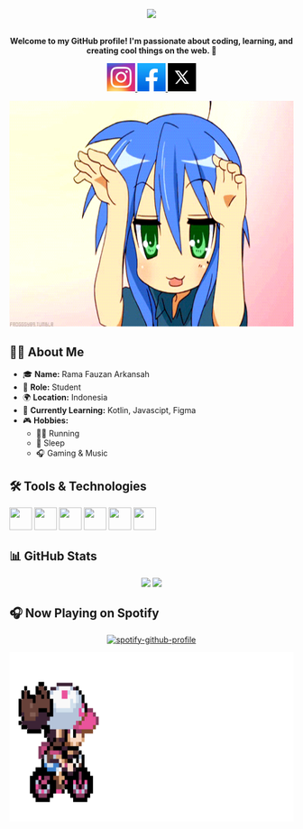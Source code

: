 <!-- HEADER ANIMASI -->
<p align="center">
  <img src="https://capsule-render.vercel.app/api?text=Hi%20There!%👋&animation=twinkling&type=venom&color=gradient&height=250"/>
</p>

##

<!-- KATA PENGANTAR -->
<p align="center">
  <b>Welcome to my GitHub profile! I'm passionate about coding, learning, and creating cool things on the web. 🚀</b>
</p>
<p align="center">
<a href="https://www.instagram.com/a4amaaaa/">
  <img height="50" src="img/igLogo.jpeg"/>
<a href="https://www.facebook.com/profile.php?id=61552030828768">
  <img height="50" src="img/fbLogo.jpeg"/>
<a href="https://x.com/Ecortsist">
  <img height="50" src="img/xLogo.jpeg"/>
</a>
</p>

<!-- GIF -->
<p align="center">
  <img src="img/konata.gif" width="1000" height="400" />
</p>

## 🧑‍💻 About Me

- 🎓 **Name:** Rama Fauzan Arkansah
- 💼 **Role:** Student
- 🌍 **Location:** Indonesia
- 🎯 **Currently Learning:** Kotlin, Javascipt, Figma
- 🎮 **Hobbies:**
  - 🏃‍♂️ Running
  - 🛌 Sleep
  - 🎧 Gaming & Music

<!-- TOOLS USED -->

## 🛠️ Tools & Technologies

<p align="left"> <img src="https://cdn.jsdelivr.net/gh/devicons/devicon/icons/html5/html5-original.svg" width="40" height="40"/> <img src="https://cdn.jsdelivr.net/gh/devicons/devicon/icons/css3/css3-original.svg" width="40" height="40"/> <img src="https://cdn.jsdelivr.net/gh/devicons/devicon@latest/icons/php/php-original.svg" width="40" height="40"/> <img <img src="https://cdn.jsdelivr.net/gh/devicons/devicon/icons/mysql/mysql-original.svg" width="40" height="40"/> <img src="https://cdn.jsdelivr.net/gh/devicons/devicon/icons/github/github-original.svg" width="40" height="40"/> <img src="https://cdn.jsdelivr.net/gh/devicons/devicon/icons/bootstrap/bootstrap-original.svg" width="40" height="40"/> </p>

<!-- GITHUB STATS -->

## 📊 GitHub Stats

<p align="center"> <img src="https://github-readme-stats.vercel.app/api?username=Amaaaa4real&show_icons=true&theme=radical" width="400"/> <img src="https://github-readme-stats.vercel.app/api/top-langs/?username=Amaaaa4real&layout=compact&theme=radical" width="300"/> </p>

## 🎧 Now Playing on Spotify

<p align="center">
  <a href="https://spotify-github-profile.kittinanx.com/api/view?uid=31cr4r5qibblr324zyt3xlmq3ob4&redirect=true">
    <img src="https://spotify-github-profile.kittinanx.com/api/view?uid=31cr4r5qibblr324zyt3xlmq3ob4&cover_image=true&theme=default&show_offline=true&background_color=121212&interchange=true&bar_color=53b14f&bar_color_cover=false" alt="spotify-github-profile" />
  </a>
</p>

<p align="center">
  <img src="img/carrd gif.gif" width="1000" height ="300"/>
</p>
